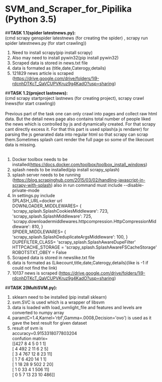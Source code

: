 # SVM_and_Scraper_for_Pipilika (Python 3.5)

##**TASK 1.1(spider latestnews.py):** <br />
(cmd scrapy genspider latestnews (for creating the spider) , scrapy run spider latestnews.py (for start crawling)) <br />
1. Need to install scrapy(pip install scrapy) <br />
2. Also may need to install pywin32(pip install pywin32) <br />
3. Scraped data is stored in news.txt file <br />
4. data is formated as (title,date,Caterogy,details) <br />
5. 121829 news article is scraped (https://drive.google.com/drive/folders/1i9-rdcnhDTKcT_QaVCUPVKruz9g4KadO?usp=sharing) <br />

##**TASK 1.2(project lastnews):** <br />
(cmd scrapy startproject lastnews (for creating project), scrapy crawl lnews(for start crawling)) <br />
<br />
Previous part of the task one can only crawl into pages and collect raw html data. But the detail news page also contains total number of people liked the news which is controlled by js and dynamically created. For that scrapy cant directly excess it. For that this part is used splash(a js rendarer) for parsing the js genarated data into regular html so that scrapy can scrap them.Sometimes splash cant render the full page so some of the likecount data is missing.
<br />
<br />
1. Docker toolbox needs to be installed(https://docs.docker.com/toolbox/toolbox_install_windows) <br />
2. splash needs to be installed(pip install scrapy_splash) <br />
3. splash server needs to be running (https://blog.scrapinghub.com/2015/03/02/handling-javascript-in-scrapy-with-splash) also in run command must include --disable-private-mode <br />
4. In settings.py include <br /> SPLASH_URL=docker url <br /> DOWNLOADER_MIDDLEWARES= {
            'scrapy_splash.SplashCookiesMiddleware': 723,
            'scrapy_splash.SplashMiddleware': 725,
            'scrapy.downloadermiddlewares.httpcompression.HttpCompressionMiddleware': 810,
        } <br />SPIDER_MIDDLEWARES= {
            'scrapy_splash.SplashDeduplicateArgsMiddleware': 100,
        } <br /> DUPEFILTER_CLASS= 'scrapy_splash.SplashAwareDupeFilter' <br /> HTTPCACHE_STORAGE = 'scrapy_splash.SplashAwareFSCacheStorage' <br /> ROBOTSTXT_OBEY = False <br />
5. Scraped data is stored in newslike.txt file <br />
6. data is formated as (Likecount,title,date,Caterogy,details)(like is -1 if could not find the link) <br />
7. 10137 news is scraped (https://drive.google.com/drive/folders/1i9-rdcnhDTKcT_QaVCUPVKruz9g4KadO?usp=sharing) <br />


##**TASK 2(MultiSVM.py):** <br />

1. sklearn need to be installed (pip install sklearn) <br />
2. svm.SVC is used which is a wrapper of libsvm <br />
3. data is loaded with load_svmlight_file and features and levels are converted to numpy array <br />
3. param(C=1.4,Karnel='rbf',Gamma=.0008,Decision='ovo') is used as it gave the best result for given dataset <br />
4. result of svm is <br />
	accuracy=0.9153318077803204 <br />
	confution matrix= <br />
[[427   8   4   5   0   1   1] <br />
 [  4 492   2  11   6   2   5] <br />
 [  3   4 767  12   8  23  11] <br />
 [  1   7   6 420  14   1   1] <br />
 [  1  18  28   9 502   2  20] <br />
 [  1   0  33   4   1 506  11] <br />
 [  0   5   7  13  23  10 486]] <br />
